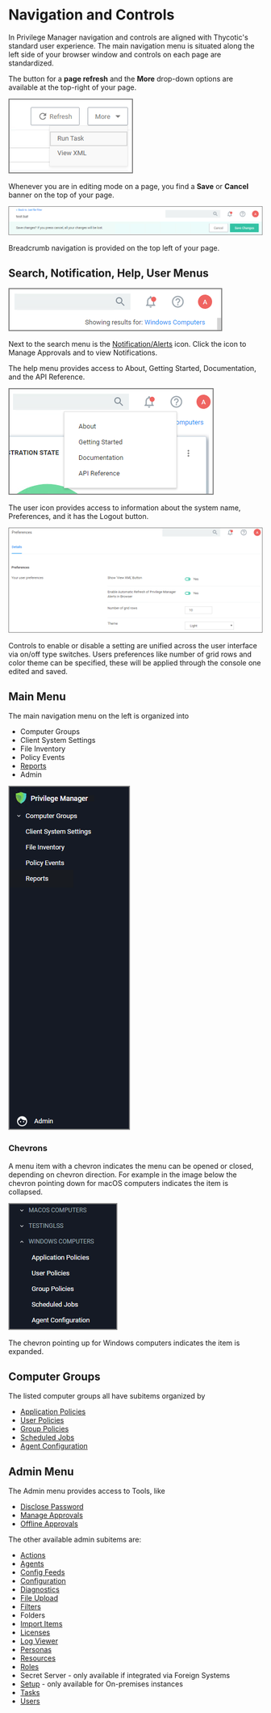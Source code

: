 [title]: # (Navigation and Controls)
[tags]: # (menus)
[priority]: # (1)
# Navigation and Controls

In Privilege Manager navigation and controls are aligned with Thycotic's standard user experience.  The main navigation menu is situated along the left side of your browser window and controls on each page are standardized.

The button for a __page refresh__ and the __More__ drop-down options are available at the top-right of your page.

![refresh](images/refresh-more.png "Refresh and More button")

Whenever you are in editing mode on a page, you find a __Save__ or __Cancel__ banner on the top of your page.

![cancel](images/save-cancel.png "Cancel/Save banner in editing mode")

Breadcrumb navigation is provided on the top left of your page.

## Search, Notification, Help, User Menus

![search et al](images/settings.png "Search, Notifications, Help, and User Menu")

Next to the search menu is the [Notification/Alerts](../alert/index.md) icon. Click the icon to Manage Approvals and to view Notifications.

The help menu provides access to About, Getting Started, Documentation, and the API Reference.

![help](images/help.png "Help menu")

The user icon provides access to information about the system name, Preferences, and it has the Logout button.

![preferences](images/pref.png "User preferences")

Controls to enable or disable a setting are unified across the user interface via on/off type switches. Users preferences like number of grid rows and color theme can be specified, these will be applied through the console one edited and saved.

## Main Menu

The main navigation menu on the left is organized into

* Computer Groups
* Client System Settings
* File Inventory
* Policy Events
* [Reports](../../reports/index.md)
* Admin

![left navigation](images/left-nav.png "Left navigation menu")

### Chevrons

A menu item with a chevron indicates the menu can be opened or closed, depending on chevron direction. For example in the image below the chevron pointing down for macOS computers indicates the item is collapsed.

![chevrons](images/chevrons.png "Chevron direction indicating closed or expanded menu items")

The chevron pointing up for Windows computers indicates the item is expanded.

## Computer Groups

The listed computer groups all have subitems organized by

* [Application Policies](../../app-control/policies/index.md)
* [User Policies](../../local-security/index.md)
* [Group Policies](../../local-security/index.md)
* [Scheduled Jobs](../../tasks/client/index.md)
* [Agent Configuration](../../agents/index.md)

## Admin Menu

The Admin menu provides access to Tools, like

* [Disclose Password](../../tools/pw-disclosure.md)
* [Manage Approvals](../../app-control/examples/approval/helpdesk.md)
* [Offline Approvals](../../app-control/examples/approval/offline-approval.md)

The other available admin subitems are:

* [Actions](../../app-control/actions/index.md)
* [Agents](../../agents/index.md)
* [Config Feeds](../../config-feeds/index.md)
* [Configuration](../../admin/config/index.md)
* [Diagnostics](../../admin/diagnostics/index.md)
* [File Upload](../../admin/file-upload/index.md)
* [Filters](../../app-control/filters/index.md)
* Folders
* [Import Items](../../how-to/maintenance/export-import.md)
* [Licenses](../../tasks/reset-license.md)
* [Log Viewer](../../troubleshooting/logs/ts-ui.md)
* [Personas](../../local-security/personas.md)
* [Resources](../../admin/resources/index.md)
* [Roles](../../admin/roles/index.md)
* Secret Server - only available if integrated via Foreign Systems
* [Setup](../../install/upgrades/index.md) - only available for On-premises instances
* [Tasks](../../tasks/index.md)
* [Users](../../admin/users/index.md)
